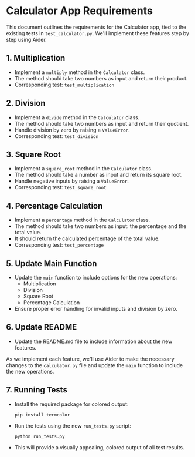 # Calculator App Requirements

This document outlines the requirements for the Calculator app, tied to the existing tests in `test_calculator.py`. We'll implement these features step by step using Aider.

## 1. Multiplication
- Implement a `multiply` method in the `Calculator` class.
- The method should take two numbers as input and return their product.
- Corresponding test: `test_multiplication`

## 2. Division
- Implement a `divide` method in the `Calculator` class.
- The method should take two numbers as input and return their quotient.
- Handle division by zero by raising a `ValueError`.
- Corresponding test: `test_division`

## 3. Square Root
- Implement a `square_root` method in the `Calculator` class.
- The method should take a number as input and return its square root.
- Handle negative inputs by raising a `ValueError`.
- Corresponding test: `test_square_root`

## 4. Percentage Calculation
- Implement a `percentage` method in the `Calculator` class.
- The method should take two numbers as input: the percentage and the total value.
- It should return the calculated percentage of the total value.
- Corresponding test: `test_percentage`

## 5. Update Main Function
- Update the `main` function to include options for the new operations:
  - Multiplication
  - Division
  - Square Root
  - Percentage Calculation
- Ensure proper error handling for invalid inputs and division by zero.

## 6. Update README
- Update the README.md file to include information about the new features.

As we implement each feature, we'll use Aider to make the necessary changes to the `calculator.py` file and update the `main` function to include the new operations.

## 7. Running Tests
- Install the required package for colored output:
  ```
  pip install termcolor
  ```
- Run the tests using the new `run_tests.py` script:
  ```
  python run_tests.py
  ```
- This will provide a visually appealing, colored output of all test results.
